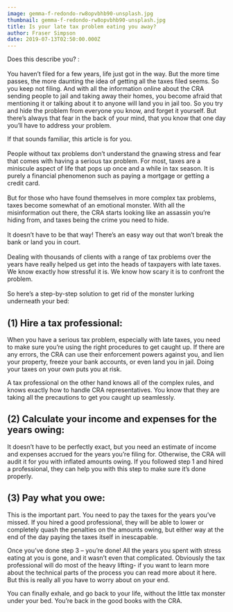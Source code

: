 ```yaml
---
image: gemma-f-redondo-rw8opvbhb90-unsplash.jpg
thumbnail: gemma-f-redondo-rw8opvbhb90-unsplash.jpg
title: Is your late tax problem eating you away?
author: Fraser Simpson
date: 2019-07-13T02:50:00.000Z
---
```

Does this describe you? :\
\
You haven’t filed for a few years, life just got in the way. But the more time passes, the more daunting the idea of getting all the taxes filed seems. So you keep not filing. And with all the information online about the CRA sending people to jail and taking away their homes, you become afraid that mentioning it or talking about it to anyone will land you in jail too. So you try and hide the problem from everyone you know, and forget it yourself. But there’s always that fear in the back of your mind, that you know that one day you’ll have to address your problem.

If that sounds familiar, this article is for you.\
\
People without tax problems don’t understand the gnawing stress and fear that comes with having a serious tax problem. For most, taxes are a miniscule aspect of life that pops up once and a while in tax season. It is purely a financial phenomenon such as paying a mortgage or getting a credit card.\
\
But for those who have found themselves in more complex tax problems, taxes become somewhat of an emotional monster. With all the misinformation out there, the CRA starts looking like an assassin you’re hiding from, and taxes being the crime you need to hide.\
\
It doesn’t have to be that way! There’s an easy way out that won’t break the bank or land you in court.\
\
Dealing with thousands of clients with a range of tax problems over the years have really helped us get into the heads of taxpayers with late taxes. We know exactly how stressful it is. We know how scary it is to confront the problem.\
\
So here’s a step-by-step solution to get rid of the monster lurking underneath your bed:

## (1) Hire a tax professional:

When you have a serious tax problem, especially with late taxes, you need to make sure you’re using the right procedures to get caught up. If there are any errors, the CRA can use their enforcement powers against you, and lien your property, freeze your bank accounts, or even land you in jail. Doing your taxes on your own puts you at risk.

A tax professional on the other hand knows all of the complex rules, and knows exactly how to handle CRA representatives. You know that they are taking all the precautions to get you caught up seamlessly.


## (2) Calculate your income and expenses for the years owing:

It doesn’t have to be perfectly exact, but you need an estimate of income and expenses accrued for the years you’re filing for. Otherwise, the CRA will audit it for you with inflated amounts owing. If you followed step 1 and hired a professional, they can help you with this step to make sure it’s done properly.


## (3) Pay what you owe:

This is the important part. You need to pay the taxes for the years you’ve missed. If you hired a good professional, they will be able to lower or completely quash the penalties on the amounts owing, but either way at the end of the day paying the taxes itself in inescapable.

Once you’ve done step 3 – you’re done! All the years you spent with stress eating at you is gone, and it wasn’t even that complicated. Obviously the tax professional will do most of the heavy lifting- if you want to learn more about the technical parts of the process you can read more about it here. But this is really all you have to worry about on your end.

You can finally exhale, and go back to your life, without the little tax monster under your bed. You’re back in the good books with the CRA.